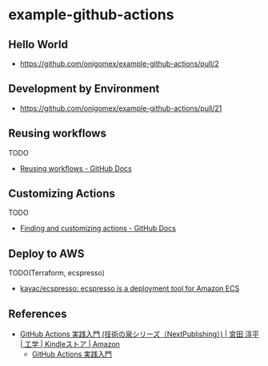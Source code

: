 # example-github-actions
## Hello World
- https://github.com/onigomex/example-github-actions/pull/2



## Development by Environment
- https://github.com/onigomex/example-github-actions/pull/21



## Reusing workflows
TODO

- [Reusing workflows - GitHub Docs](https://docs.github.com/en/actions/using-workflows/reusing-workflows)



## Customizing Actions
TODO

- [Finding and customizing actions - GitHub Docs](https://docs.github.com/en/actions/learn-github-actions/finding-and-customizing-actions)



## Deploy to AWS
TODO(Terraform, ecspresso) 

- [kayac/ecspresso: ecspresso is a deployment tool for Amazon ECS](https://github.com/kayac/ecspresso)



## References
- [GitHub Actions 実践入門 (技術の泉シリーズ（NextPublishing）) | 宮田 淳平 | 工学 | Kindleストア | Amazon](https://www.amazon.co.jp/dp/B08B1873L5)
  - [GitHub Actions 実践入門](https://github.com/github-actions-up-and-running/)


